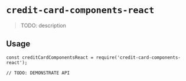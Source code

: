 # `credit-card-components-react`

> TODO: description

## Usage

```
const creditCardComponentsReact = require('credit-card-components-react');

// TODO: DEMONSTRATE API
```
